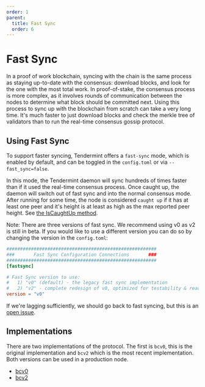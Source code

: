 ```yaml
---
order: 1
parent:
  title: Fast Sync
  order: 6
---
```


# Fast Sync

In a proof of work blockchain, syncing with the chain is the same
process as staying up-to-date with the consensus: download blocks, and
look for the one with the most total work. In proof-of-stake, the
consensus process is more complex, as it involves rounds of
communication between the nodes to determine what block should be
committed next. Using this process to sync up with the blockchain from
scratch can take a very long time. It's much faster to just download
blocks and check the merkle tree of validators than to run the real-time
consensus gossip protocol.

## Using Fast Sync

To support faster syncing, Tendermint offers a `fast-sync` mode, which
is enabled by default, and can be toggled in the `config.toml` or via
`--fast_sync=false`.

In this mode, the Tendermint daemon will sync hundreds of times faster
than if it used the real-time consensus process. Once caught up, the
daemon will switch out of fast sync and into the normal consensus mode.
After running for some time, the node is considered `caught up` if it
has at least one peer and it's height is at least as high as the max
reported peer height. See [the IsCaughtUp
method](https://github.com/tendermint/tendermint/blob/b467515719e686e4678e6da4e102f32a491b85a0/blockchain/pool.go#L128).

Note: There are three versions of fast sync. We recommend using v0 as v2 is still in beta.
  If you would like to use a different version you can do so by changing the version in the `config.toml`:

```toml
#######################################################
###       Fast Sync Configuration Connections       ###
#######################################################
[fastsync]

# Fast Sync version to use:
#   1) "v0" (default) - the legacy fast sync implementation
#   2) "v2" - complete redesign of v0, optimized for testability & readability
version = "v0"
```

If we're lagging sufficiently, we should go back to fast syncing, but
this is an [open issue](https://github.com/tendermint/tendermint/issues/129).

## Implementations

There are two implementations of the protocol. The first is `bcv0`, this is the original implementation and `bcv2` which is the most recent implementation. Both versions can be used in a production node.

- [bcv0](./bcv0/README.md)
- [bcv2](./bcv2/README.md)
